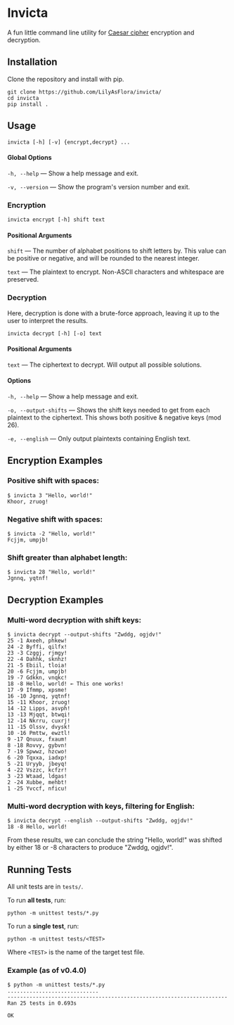 
# Invicta

A fun little command line utility for [Caesar cipher](https://en.wikipedia.org/wiki/Caesar_cipher) encryption and decryption.

## Installation

Clone the repository and install with pip.

```
git clone https://github.com/LilyAsFlora/invicta/
cd invicta
pip install .
```

## Usage
```
invicta [-h] [-v] {encrypt,decrypt} ...
```

#### Global Options
`-h, --help` — Show a help message and exit.

`-v, --version` —  Show the program's version number and exit.

### Encryption
```
invicta encrypt [-h] shift text
```

#### Positional Arguments

`shift` —        The number of alphabet positions to shift letters by. This
                 value can be positive or negative, and will be rounded to the
                 nearest integer.
                 
`text` —         The plaintext to encrypt. Non-ASCII characters and whitespace
                 are preserved.

### Decryption

Here, decryption is done with a brute-force approach, leaving it up to the user to interpret the results.

```
invicta decrypt [-h] [-o] text
```
#### Positional Arguments
`text` — The ciphertext to decrypt. Will output all possible solutions.

#### Options
`-h, --help` — Show a help message and exit.

`-o, --output-shifts` — Shows the shift keys needed to get from each plaintext to the ciphertext. This shows both positive & negative keys (mod 26).

`-e, --english` — Only output plaintexts containing English text.

## Encryption Examples

### Positive shift with spaces:

```
$ invicta 3 "Hello, world!"
Khoor, zruog!
```

### Negative shift with spaces:

```
$ invicta -2 "Hello, world!"
Fcjjm, umpjb!
```

### Shift greater than alphabet length:

```
$ invicta 28 "Hello, world!"
Jgnnq, yqtnf!
```

## Decryption Examples

### Multi-word decryption with shift keys:
```
$ invicta decrypt --output-shifts "Zwddg, ogjdv!"
25 -1 Axeeh, phkew!
24 -2 Byffi, qilfx!
23 -3 Czggj, rjmgy!
22 -4 Dahhk, sknhz!
21 -5 Ebiil, tloia!
20 -6 Fcjjm, umpjb!
19 -7 Gdkkn, vnqkc!
18 -8 Hello, world! ← This one works!
17 -9 Ifmmp, xpsme!
16 -10 Jgnnq, yqtnf!
15 -11 Khoor, zruog!
14 -12 Lipps, asvph!
13 -13 Mjqqt, btwqi!
12 -14 Nkrru, cuxrj!
11 -15 Olssv, dvysk!
10 -16 Pmttw, ewztl!
9 -17 Qnuux, fxaum!
8 -18 Rovvy, gybvn!
7 -19 Spwwz, hzcwo!
6 -20 Tqxxa, iadxp!
5 -21 Uryyb, jbeyq!
4 -22 Vszzc, kcfzr!
3 -23 Wtaad, ldgas!
2 -24 Xubbe, mehbt!
1 -25 Yvccf, nficu!
```

### Multi-word decryption with keys, filtering for English:

```
$ invicta decrypt --english --output-shifts "Zwddg, ogjdv!"
18 -8 Hello, world!
```

From these results, we can conclude the string "Hello, world!" was shifted by either 18 or -8 characters to produce "Zwddg, ogjdv!".

## Running Tests

All unit tests are in `tests/`.

To run **all tests**, run:

`python -m unittest tests/*.py`

To run a **single test**, run:

`python -m unittest tests/<TEST>`

Where `<TEST>` is the name of the target test file.

### Example (as of v0.4.0)
```
$ python -m unittest tests/*.py
.............................
----------------------------------------------------------------------
Ran 25 tests in 0.693s

OK
```
